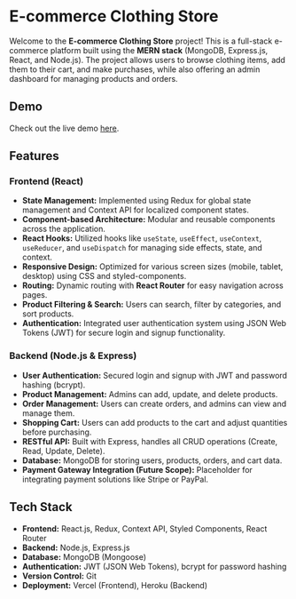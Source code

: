 # E-commerce Clothing Store

Welcome to the **E-commerce Clothing Store** project! This is a full-stack e-commerce platform built using the **MERN stack** (MongoDB, Express.js, React, and Node.js). The project allows users to browse clothing items, add them to their cart, and make purchases, while also offering an admin dashboard for managing products and orders.

## Demo

Check out the live demo [here](https://demo-ferryella2.vercel.app/).

## Features

### Frontend (React)
- **State Management:** Implemented using Redux for global state management and Context API for localized component states.
- **Component-based Architecture:** Modular and reusable components across the application.
- **React Hooks:** Utilized hooks like `useState`, `useEffect`, `useContext`, `useReducer`, and `useDispatch` for managing side effects, state, and context.
- **Responsive Design:** Optimized for various screen sizes (mobile, tablet, desktop) using CSS and styled-components.
- **Routing:** Dynamic routing with **React Router** for easy navigation across pages.
- **Product Filtering & Search:** Users can search, filter by categories, and sort products.
- **Authentication:** Integrated user authentication system using JSON Web Tokens (JWT) for secure login and signup functionality.

### Backend (Node.js & Express)
- **User Authentication:** Secured login and signup with JWT and password hashing (bcrypt).
- **Product Management:** Admins can add, update, and delete products.
- **Order Management:** Users can create orders, and admins can view and manage them.
- **Shopping Cart:** Users can add products to the cart and adjust quantities before purchasing.
- **RESTful API:** Built with Express, handles all CRUD operations (Create, Read, Update, Delete).
- **Database:** MongoDB for storing users, products, orders, and cart data.
- **Payment Gateway Integration (Future Scope):** Placeholder for integrating payment solutions like Stripe or PayPal.

## Tech Stack

- **Frontend:** React.js, Redux, Context API, Styled Components, React Router
- **Backend:** Node.js, Express.js
- **Database:** MongoDB (Mongoose)
- **Authentication:** JWT (JSON Web Tokens), bcrypt for password hashing
- **Version Control:** Git
- **Deployment:** Vercel (Frontend), Heroku (Backend)
